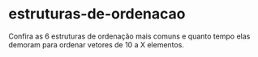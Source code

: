 # estruturas-de-ordenacao
Confira as 6 estruturas de ordenação mais comuns e quanto tempo elas demoram para ordenar vetores de 10 a X elementos.
